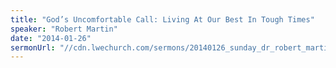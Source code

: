 ```yaml
---
title: "God’s Uncomfortable Call: Living At Our Best In Tough Times"
speaker: "Robert Martin"
date: "2014-01-26"
sermonUrl: "//cdn.lwechurch.com/sermons/20140126_sunday_dr_robert_martin_gods_uncomfortable_call_living_at_our_best_in_tough_times.mp3"
---
```


